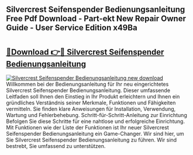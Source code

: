 ## Silvercrest Seifenspender Bedienungsanleitung Free Pdf Download - Part-ekt New Repair Owner Guide - User Service Edition x49Ba

# <h2><a href="http://df230no.blite.top/?on=Silvercrest+Seifenspender+Bedienungsanleitung">🔗Download 👉🔴 Silvercrest Seifenspender Bedienungsanleitung</a></h2>

[![Silvercrest Seifenspender Bedienungsanleitung new download](https://i.imgur.com/lujVjoI.png)](http://df230no.blite.top/?on=Silvercrest+Seifenspender+Bedienungsanleitung)
Willkommen bei der Bedienungsanleitung für Ihr neu eingerichtetes Silvercrest Seifenspender Bedienungsanleitung. Dieser umfassende Leitfaden soll Ihnen den Einstieg in Ihr Produkt erleichtern und Ihnen ein gründliches Verständnis seiner Merkmale, Funktionen und Fähigkeiten vermitteln. Sie finden klare Anweisungen für Installation, Verwendung, Wartung und Fehlerbehebung. Schritt-für-Schritt-Anleitung zur Einrichtung Befolgen Sie diese Schritte für eine nahtlose und erfolgreiche Einrichtung. Mit Funktionen wie der Liste der Funktionen ist Ihr neuer Silvercrest Seifenspender Bedienungsanleitung ein Game-Changer. Wir sind hier, um Sie Silvercrest Seifenspender Bedienungsanleitung zu führen. Wir sind bestrebt, Sie umfassend zu unterstützen.
